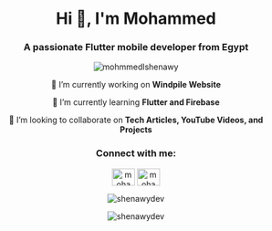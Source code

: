 <h1 align="center">Hi 👋, I'm Mohammed</h1>
<h3 align="center">A passionate Flutter mobile developer from Egypt</h3>

<p align="center"> <img src="https://komarev.com/ghpvc/?username=itshnawy&label=Profile%20views&color=0e75b6&style=flat" alt="mohmmedlshenawy" /> </p>
<center>
<p align="center">🔭 I’m currently working on <strong>Windpile Website</strong></p>
<p align="center">🌱 I’m currently learning <strong>Flutter and Firebase</strong></p>
<p align="center">👯 I’m looking to collaborate on <strong>Tech Articles, YouTube Videos, and Projects</strong></p>


<h3 align="center">Connect with me:</h3>
<p align="center">
  <a href="https://twitter.com/mohammedlshnawy" target="blank"><img align="center" src="https://raw.githubusercontent.com/rahuldkjain/github-profile-readme-generator/master/src/images/icons/Social/twitter.svg" alt="mohammedlshnawy" height="30" width="40" /></a>
    <a href="https://instagram.com/mohammedlshnawy" target="blank"><img align="center" src="https://raw.githubusercontent.com/rahuldkjain/github-profile-readme-generator/master/src/images/icons/Social/instagram.svg" alt="mohammedlshnawy" height="30" width="40" /></a>
</p>
</center>
<!--
<h3 align="center">Languages and Tools:</h3>

<div align="center">
  <a href="https://flutter.dev" target="_blank" rel="noreferrer">
    <kbd style="background-color: black; color: white; padding: 10px; margin: 10px;">
      <img src="https://www.vectorlogo.zone/logos/flutterio/flutterio-icon.svg" alt="flutter" width="40" height="40" />
      <br />Flutter
    </kbd>
  </a>
  <a href="https://dart.dev" target="_blank" rel="noreferrer">
    <kbd style="background-color: black; color: white; padding: 10px; margin: 10px;">
      <img src="https://www.vectorlogo.zone/logos/dartlang/dartlang-icon.svg" alt="dart" width="40" height="40" />
      <br />Dart
    </kbd>
  </a>
  <a href="https://firebase.google.com/" target="_blank" rel="noreferrer">
    <kbd style="background-color: black; color: white; padding: 10px; margin: 10px;">
      <img src="https://www.vectorlogo.zone/logos/firebase/firebase-icon.svg" alt="firebase" width="40" height="40" />
      <br />Firebase
    </kbd>
  </a>
</div>
<br/>
-->

<p align="center"><img src="https://github-readme-stats.vercel.app/api/top-langs?username=itshnawy&show_icons=true&locale=en&layout=compact" alt="shenawydev" /></p>

<p align="center"><img src="https://github-readme-stats.vercel.app/api?username=itshnawy&show_icons=true&locale=en" alt="shenawydev" /></p>
